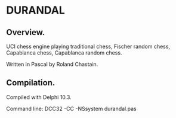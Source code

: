 # DURANDAL

## Overview.

UCI chess engine playing traditional chess, Fischer random chess, Capablanca chess, Capablanca random chess.

Written in Pascal by Roland Chastain.

## Compilation.

Compiled with Delphi 10.3.

Command line: DCC32 -CC -NSsystem durandal.pas

